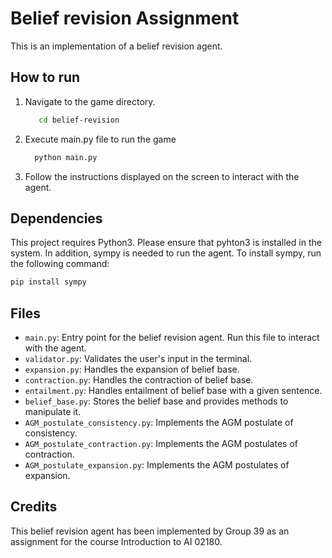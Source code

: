 # Belief revision Assignment
This is an implementation of a belief revision agent. 

## How to run

1. Navigate to the game directory.
   ```bash
      cd belief-revision
2. Execute main.py file to run the game
    ```bash
      python main.py
3. Follow the instructions displayed on the screen to interact with the agent. 

## Dependencies
This project requires Python3. Please ensure that pyhton3 is installed in the system. In addition, sympy is needed to run the agent. To install sympy, run the following command:
```bash
pip install sympy
```

## Files

- `main.py`: Entry point for the belief revision agent. Run this file to interact with the agent.
- `validator.py`: Validates the user's input in the terminal. 
- `expansion.py`: Handles the expansion of belief base. 
- `contraction.py`: Handles the contraction of belief base. 
- `entailment.py`: Handles entailment of belief base with a given sentence.
- `belief_base.py`: Stores the belief base and provides methods to manipulate it.
- `AGM_postulate_consistency.py`: Implements the AGM postulate of consistency.
- `AGM_postulate_contraction.py`: Implements the AGM postulates of contraction.
- `AGM_postulate_expansion.py`: Implements the AGM postulates of expansion.

## Credits
This belief revision agent has been implemented by Group 39 as an assignment for the course Introduction to AI 02180. 